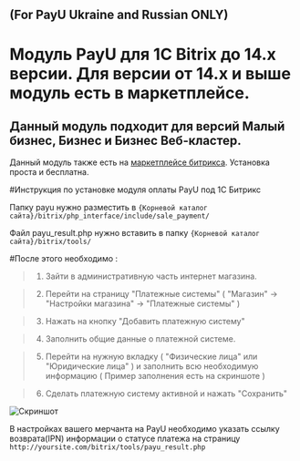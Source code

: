 (For PayU Ukraine and Russian ONLY)
-------

Модуль PayU для 1C Bitrix до 14.х версии. Для версии от 14.х и выше модуль есть в маркетплейсе.
=====

Данный модуль подходит для версий Малый бизнес, Бизнес и Бизнес Веб-кластер.
--

Данный модуль также есть на [маркетплейсе битрикса][bitrixMark].
Установка проста и бесплатна.


#Инструкция по установке модуля оплаты PayU под 1C Битрикс

Папку payu нужно разместить в `{Корневой каталог сайта}/bitrix/php_interface/include/sale_payment/`

Файл payu_result.php нужно вставить в папку `{Корневой каталог сайта}/bitrix/tools/`

#После этого необходимо :

>1. Зайти в административную часть интернет магазина.

>2. Перейти на страницу "Платежные системы" ( "Магазин" -> "Настройки магазина" -> "Платежные системы" )

>3. Нажать на кнопку "Добавить платежную систему"

>4. Заполнить общие данные о платежной системе.

>5. Перейти на нужную вкладку ( "Физические лица" или "Юридические лица" ) и заполнить всю необходимую информацию ( Пример заполнения есть на скриншоте )

>6. Сделать платежную систему активной и нажать "Сохранить"

![Скриншот][1]


В настройках вашего мерчанта на PayU необходимо указать ссылку возврата(IPN) информации о статусе платежа на страницу `http://yoursite.com/bitrix/tools/payu_result.php`

[bitrixMark]: http://marketplace.1c-bitrix.ru/solutions/payu.payment/
[1]: https://raw.github.com/PayUUA/Bitrix/master/screenshot.png
